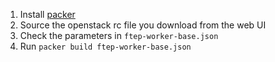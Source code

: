 1. Install [packer](https://www.packer.io/)
2. Source the openstack rc file you download from the web UI
3. Check the parameters in `ftep-worker-base.json`
3. Run `packer build ftep-worker-base.json`